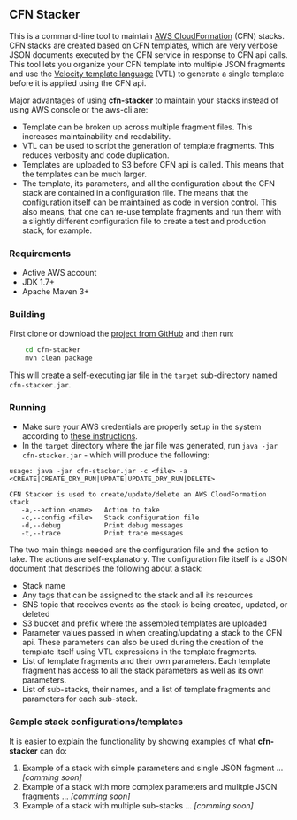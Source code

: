 ## CFN Stacker

This is a command-line tool to maintain [AWS CloudFormation](http://docs.aws.amazon.com/AWSCloudFormation/latest/UserGuide/Welcome.html) (CFN) stacks. CFN stacks are created based on CFN templates, which are very verbose JSON documents executed by the CFN service in response to CFN api calls. This tool lets you organize your CFN template into multiple JSON fragments and use the [Velocity template language](http://velocity.apache.org/engine/devel/vtl-reference-guide.html) (VTL) to generate a single template before it is applied using the CFN api.

Major advantages of using **cfn-stacker** to maintain your stacks instead of using AWS console or the aws-cli are:
- Template can be broken up across multiple fragment files. This increases maintainability and readability.
- VTL can be used to script the generation of template fragments. This reduces verbosity and code duplication.
- Templates are uploaded to S3 before CFN api is called. This means that the templates can be much larger.
- The template, its parameters, and all the configuration about the CFN stack are contained in a configuration file. The means that the configuration itself can be maintained as code in version control. This also means, that one can re-use template fragments and run them with a slightly different configuration file to create a test and production stack, for example. 
 
### Requirements
- Active AWS account
- JDK 1.7+
- Apache Maven 3+

### Building
First clone or download the [project from GitHub](https://github.com/deploymentio/cfn-stacker) and then run:

```bash
    cd cfn-stacker
    mvn clean package
```
This will create a self-executing jar file in the `target` sub-directory named `cfn-stacker.jar`. 

### Running ###

- Make sure your AWS credentials are properly setup in the system according to [these instructions](http://docs.aws.amazon.com/AWSJavaSDK/latest/javadoc/com/amazonaws/auth/DefaultAWSCredentialsProviderChain.html).
- In the `target` directory where the jar file was generated, run `java -jar cfn-stacker.jar` - which will produce the following:

```
usage: java -jar cfn-stacker.jar -c <file> -a <CREATE|CREATE_DRY_RUN|UPDATE|UPDATE_DRY_RUN|DELETE>

CFN Stacker is used to create/update/delete an AWS CloudFormation stack
   -a,--action <name>   Action to take
   -c,--config <file>   Stack configuration file
   -d,--debug           Print debug messages
   -t,--trace           Print trace messages
```

The two main things needed are the configuration file and the action to take. The actions are self-explanatory. The configuration file itself is a JSON document that describes the following about a stack:
- Stack name
- Any tags that can be assigned to the stack and all its resources
- SNS topic that receives events as the stack is being created, updated, or deleted
- S3 bucket and prefix where the assembled templates are uploaded
- Parameter values passed in when creating/updating a stack to the CFN api. These parameters can also be used during the creation of the template itself using VTL expressions in the template fragments.
- List of template fragments and their own parameters. Each template fragment has access to all the stack parameters as well as its own parameters.
- List of sub-stacks, their names, and a list of template fragments and parameters for each sub-stack.

### Sample stack configurations/templates

It is easier to explain the functionality by showing examples of what **cfn-stacker** can do:
1. Example of a stack with simple parameters and single JSON fagment ... _[comming soon]_
2. Example of a stack with more complex parameters and mulitple JSON fragments ... _[comming soon]_
2. Example of a stack with multiple sub-stacks ... _[comming soon]_